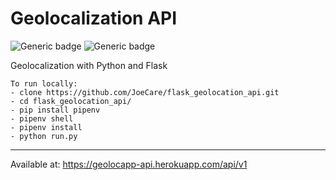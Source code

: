 # Geolocalization API 
![Generic badge](https://img.shields.io/badge/Flask_API-success.svg) ![Generic badge](https://img.shields.io/static/v1?label=powered_by&message=Python&color=orange?style=for-the-badge&logo=python&logoColor=cyan)

Geolocalization with Python and Flask

    To run locally:
    - clone https://github.com/JoeCare/flask_geolocation_api.git
    - cd flask_geolocation_api/
    - pip install pipenv
    - pipenv shell
    - pipenv install
    - python run.py
------------
Available at: https://geolocapp-api.herokuapp.com/api/v1
